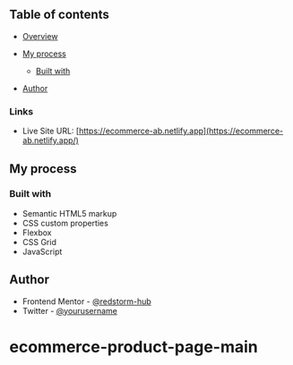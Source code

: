 ## Table of contents

- [Overview](#overview)
- [My process](#my-process)

  - [Built with](#built-with)

- [Author](#author)

### Links

- Live Site URL: [https://ecommerce-ab.netlify.app](https://ecommerce-ab.netlify.app/)

## My process

### Built with

- Semantic HTML5 markup
- CSS custom properties
- Flexbox
- CSS Grid
- JavaScript

## Author

- Frontend Mentor - [@redstorm-hub](https://www.frontendmentor.io/profile/redstorm-hub)
- Twitter - [@yourusername](https://www.twitter.com/yourusername)
# ecommerce-product-page-main
